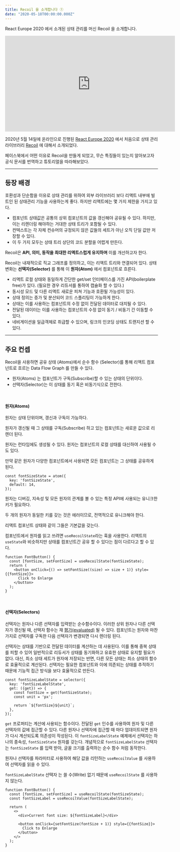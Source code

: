 ```yaml
---
title: Recoil 을 소개합니다 ①
date: "2020-05-18T00:00:00.000Z"
---
```


React Europe 2020 에서 소개된 상태 관리를 머신 Recoil 을 소개합니다.

<!-- more -->

<iframe width="560" height="315" src="https://www.youtube.com/embed/_ISAA_Jt9kI" frameborder="0" allow="accelerometer; autoplay; encrypted-media; gyroscope; picture-in-picture" allowfullscreen></iframe>

2020년 5월 14일에 온라인으로 진행된 [React Europe 2020](https://www.react-europe.org/) 에서 처음으로 상태 관리 라이브러리 [Recoil](https://recoiljs.org/) 에 대해서 소개되었다.

페이스북에서 어떤 이유로 Recoil을 만들게 되었고, 무슨 특징들이 있는지 알아보고자 공식 문서를 번역하고 튜토리얼을 따라해보았다.

---

## 등장 배경

호환성과 단순함을 이유로 상태 관리를 위하여 외부 라이브러리 보다 리액트 내부에 빌트인 된 상태관리 기능을 사용하는게 좋다. 하지만 리액트에는 몇 가지 제한을 가지고 있다.

- 컴포넌트 상태값은 공통의 상위 컴포넌트의 값을 갱신해야 공유될 수 있다. 하지만, 이는 리렌더링 해야하는 거대한 상태 트리가 포함될 수 있다.
- 컨텍스트는 각 자체 컨슈머의 규정되지 않은 값들의 세트가 아닌 오직 단일 값만 저장할 수 있다.
- 이 두 가지 모두는 상태 트리 상단의 코드 분할을 어렵게 만든다.

Recoil은 **API, 의미, 동작을 최대한 리액트스럽게 유지하며** 이를 개선하고자 한다.

Recoil는 내재적으로 직교 그래프를 정의하고, 이는 리액트 트리와 연결되어 있다.
상태 변화는 **선택자(Selector)** 를 통해 이 **원자(Atom)** 에서 컴포넌트로 흐른다.

- 리액트 로컬 상태와 동일하게 간단한 get/set 인터페이스를 가진 API(boilerplate free)가 있다. (필요한 경우 리듀서를 통하여 캡슐화 할 수 있다.)
- 동시성 모드 및 다른 리액트 새로운 피쳐 기능과 호환될 가능성이 있다.
- 상태 정의는 증가 및 분산되어 코드 스플리팅이 가능하게 한다.
- 상태는 이를 사용하는 컴포넌트의 수정 없이 전달된 데이터로 대치될 수 있다.
- 전달된 데이터는 이를 사용하는 컴포넌트의 수정 없이 동기 / 비동기 간 이동할 수 있다.
- 네비게이션을 일급객체로 취급할 수 있으며, 링크의 인코딩 상태도 트랜지션 할 수 있다. 

---

## 주요 컨셉

Recoil을 사용하면 공유 상태 (Atoms)에서 순수 함수 (Selector)를 통해 
리액트 컴포넌트로 흐르는 Data Flow Graph 를 만들 수 있다.

- 원자(Atoms) 는 컴포넌트가 구독(Subscribe)할 수 있는 상태의 단위이다. 
- 선택자(Selector)는 이 상태를 동기 혹은 비동기식으로 전한다.

<br />

#### 원자(Atoms)

원자는 상태 단위이며, 갱신과 구독이 가능하다. 

원자가 갱신될 때 그 상태를 구독(Subscribe) 하고 있는 컴포넌트는 새로운 값으로 리렌더 된다.

원자는 런타임에도 생성될 수 있다. 원자는 컴포넌트의 로컬 상태를 대신하여 사용될 수도 있다.

만약 같은 원자가 다양한 컴포넌트에서 사용되면 모든 컴포넌트는 그 상태를 공유하게 된다.

```
const fontSizeState = atom({
  key: 'fontSizeState',
  default: 14,
});
```

원자는 디버깅, 지속성 및 모든 원자의 관계를 볼 수 있는 특정 API에 사용되는 유니크한 키가 필요하다.

두 개의 원자가 동일한 키를 갖는 것은 에러이므로, 전역적으로 유니크해야 한다. 

리액트 컴포넌트 상태와 같이 그들은 기본값을 갖는다.

컴포넌트에서 원자를 읽고 쓰려면 `useRecoilState`라는 훅을 사용한다. 리액트의 `useState`와 비슷하지만 상태를 컴포넌트간 공유 할 수 있다는 점이 다르다고 할 수 있다.

```
function FontButton() {
  const [fontSize, setFontSize] = useRecoilState(fontSizeState);
  return (
    <button onClick={() => setFontSize((size) => size + 1)} style={{fontSize}}>
      Click to Enlarge
    </button>
  );
}
```

<br />


#### 선택자(Selectors)

선택자는 원자나 다른 선택자를 입력받는 순수함수이다.
이러한 상위 원자나 다른 선택자가 갱신될 때, 선택자 함수는 재 [평가(evaluated)](https://www.mathsisfun.com/algebra/functions-evaluating.html) 될 수 있다.
컴포넌트는 원자와 마찬가지로 선택자를 구독한 다음 선택자가 변경되면 다시 렌더링 된다.

선택자는 상태를 기반으로 전달된 데이터를 계산하는 데 사용된다.
이를 통해 중복 상태를 피할 수 있어 일반적으로 리듀서가 상태를 동기화하고 유효한 상태로 유지할 필요가 없다.
대신, 최소 상태 세트가 원자에 저장되는 반면, 다른 모든 상태는 최소 상태의 함수로 효율적으로 계산된다.
선택자는 필요한 컴포넌트와 이에 의존되는 상태를 추적하기 때문에 기능적 접근 방식을 보다 효율적으로 만든다.

```
const fontSizeLabelState = selector({
  key: 'fontSizeLabelState',
  get: ({get}) => {
    const fontSize = get(fontSizeState);
    const unit = 'px';

    return `${fontSize}${unit}`;
  },
});
```

`get` 프로퍼티는 계산에 사용되는 함수이다. 전달된 `get` 인수를 사용하여 원자 및 다른 선택자의 값에 접근할 수 있다.
다른 원자나 선택자에 접근할 때 마다 업데이트되면 원자가 다시 계산되도록 의존성이 작성된다.
이 `fontSizeLabelState` 예제에서 선택자는 하나의 종속성, `fontSizeState` 원자를 갖는다.
개념적으로 `fontSizeLabelState` 선택자는 `fontSizeState` 를 입력 받아, 글꼴 크기를 출력하는 순수 함수 처럼 동작한다.

원자나 선택자를 파라미터로 사용하여 해당 값을 리턴하는 `useRecoilValue` 를 사용하여 선택자를 읽을 수 있다.

`fontSizeLabelState` 선택자 는 쓸 수(Write) 없기 때문에 `useRecoilState` 를 사용하지 않는다. 

```
function FontButton() {
  const [fontSize, setFontSize] = useRecoilState(fontSizeState);
  const fontSizeLabel = useRecoilValue(fontSizeLabelState);

  return (
    <>
      <div>Current font size: ${fontSizeLabel}</div>

      <button onClick={setFontSize(fontSize + 1)} style={{fontSize}}>
        Click to Enlarge
      </button>
    </>
  );
}
```
